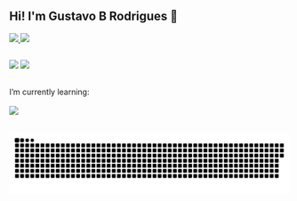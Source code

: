 <!-- ### Hi there 👋 -->

## Hi! I'm Gustavo B Rodrigues 👋
 <div>
  <a href="https://github.com/gutobr9">
  <img height="160em" src="https://github-readme-stats.vercel.app/api?username=gutobr9&show_icons=true&theme=dark&include_all_commits=true&count_private=true"/>
  <img height="160em" src="https://github-readme-stats.vercel.app/api/top-langs/?username=gutobr9&layout=compact&langs_count=7&theme=dark"/>
</div>
  
 ##
  <a href = "mailto:gustavo.bezerrarodrigues@gmail.com"><img src="https://img.shields.io/badge/-Gmail-%23333?style=for-the-badge&logo=gmail&logoColor=white" target="_blank"></a>
  <a href="https://www.linkedin.com/in/gustavobrodrigues" target="_blank"><img src="https://img.shields.io/badge/-LinkedIn-%230077B5?style=for-the-badge&logo=linkedin&logoColor=white" target="_blank"></a> 
 <br/>
  ##
 I’m currently learning:
 <br/> <br/>
 <img src="https://img.icons8.com/color/48/000000/python--v2.png"/>
 ##
<div> 
 
 
  ![Snake animation](https://github.com/gutobr9/gutobr9/blob/output/github-contribution-grid-snake.svg)
 
</div>

<!--
**gutobr9/gutobr9** is a ✨ _special_ ✨ repository because its `README.md` (this file) appears on your GitHub profile.

Here are some ideas to get you started:

- 🔭 I’m currently working on ...
- 🌱 I’m currently learning ...
- 👯 I’m looking to collaborate on ...
- 🤔 I’m looking for help with ...
- 💬 Ask me about ...
- 📫 How to reach me: ...
- 😄 Pronouns: ...
- ⚡ Fun fact: ...
-->
